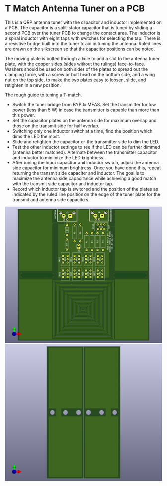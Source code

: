 # T Match Antenna Tuner on a PCB

This is a QRP antenna tuner with the capacitor and inductor implemented on a PCB.  The capacitor is a split-stator capacitor that is tuned by sliding a second PCB over the tuner PCB to change the contact area.  The inductor is a spiral inductor with eight taps with switches for selecting the tap.  There is a resistive bridge built into the tuner to aid in tuning the antenna.  Ruled lines are drawn on the silkscreen so that the capacitor positions can be noted.

The moving plate is bolted through a hole to and a slot to the antenna tuner plate, with the copper sides (sides without the rulings) face-to-face.  Washers should be used on both sides of the plates to spread out the clamping force, with a screw or bolt head on the bottom side, and a wing nut on the top side, to make the two plates easy to loosen, slide, and retighten in a new position.

The rough guide to tuning a T-match.
- Switch the tuner bridge from BYP to MEAS.  Set the transmitter for low power (less than 5 W) in case the transmitter is capable than more than this power.
- Set the capacitor plates on the antenna side for maximum overlap and those on the transmit side for half overlap.
- Switching only one inductor switch at a time, find the position which dims the LED the most.
- Slide and retighten the capacitor on the transmitter side to dim the LED.
- Test the other inductor settings to see if the LED can be further dimmed (antenna better matched).  Alternate between the transmitter capacitor and inductor to minimize the LED brightness.
- After tuning the input capacitor and inductor switch, adjust the antenna side capacitor for minimum brightness.  Once you have done this, repeat returning the transmit side capacitor and inductor.  The goal is to maximize the antenna side capacitance while achieving a good match with the transmit side capacitor and inductor tap.
- Record which inductor tap is switched and the position of the plates as indicated by the ruled line position on the edge of the tuner plate for the transmit and antenna side capacitors.

![TMatchPCB](TMatchPCB/TMatchPCB.png)
![SlidePlate](SlidePlate/SlidePlate.png)
